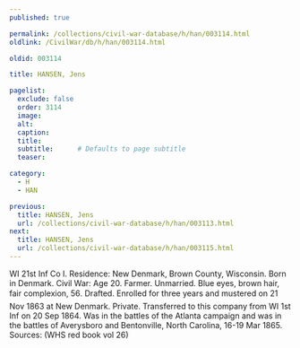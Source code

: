```yaml
---
published: true

permalink: /collections/civil-war-database/h/han/003114.html
oldlink: /CivilWar/db/h/han/003114.html

oldid: 003114

title: HANSEN, Jens

pagelist:
  exclude: false
  order: 3114
  image: 
  alt:
  caption:
  title:
  subtitle:      # Defaults to page subtitle
  teaser:

category: 
  - H 
  - HAN

previous:
  title: HANSEN, Jens
  url: /collections/civil-war-database/h/han/003113.html  
next:
  title: HANSEN, Jens
  url: /collections/civil-war-database/h/han/003115.html   
---
```

WI 21st Inf Co I. Residence: New Denmark, Brown County, Wisconsin. Born in Denmark. Civil War: Age 20. Farmer. Unmarried. Blue eyes, brown hair, fair complexion, 5&#146;6&#148;. Drafted. Enrolled for three years and mustered on 21 Nov 1863 at New Denmark. Private. Transferred to this company from WI 1st Inf on 20 Sep 1864. Was in the battles of the Atlanta campaign and was in the battles of Averysboro and Bentonville, North Carolina, 16-19 Mar 1865. Sources: (WHS red book vol 26)